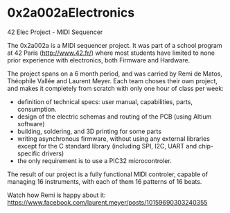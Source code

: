 # 0x2a002aElectronics
42 Elec Project - MIDI Sequencer

The 0x2a002a is a MIDI sequencer project. It was part of a school program at 42 Paris (http://www.42.fr/) where most students have limited to none prior experience with electronics, both Firmware and Hardware.

The project spans on a 6 month period, and was carried by Remi de Matos, Théophile Vallée and Laurent Meyer. Each team choses their own project, and makes it completely from scratch with only one hour of class per week:
* definition of technical specs: user manual, capabilities, parts, consumption.
* design of the electric schemas and routing of the PCB (using Altium software)
* building, soldering, and 3D printing for some parts
* writing asynchronous firmware, without using any external libraries except for the C standard library (including SPI, I2C, UART and chip-specific drivers)
* the only requirement is to use a PIC32 microcontroler.

The result of our project is a fully functional MIDI controler, capable of managing 16 instruments, with each of them 16 patterns of 16 beats.

Watch how Remi is happy about it: https://www.facebook.com/laurent.meyer/posts/10159690303240355
